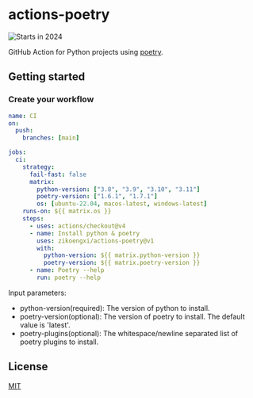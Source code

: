 # actions-poetry

![Starts in 2024](https://img.shields.io/badge/Started-2024-brightgreen)

GitHub Action for Python projects using [poetry](https://github.com/python-poetry/poetry).

## Getting started

### Create your workflow

```yaml
name: CI
on: 
  push:
    branches: [main]

jobs:
  ci:
    strategy:
      fail-fast: false
      matrix:
        python-version: ["3.8", "3.9", "3.10", "3.11"]
        poetry-version: ["1.6.1", "1.7.1"]
        os: [ubuntu-22.04, macos-latest, windows-latest]
    runs-on: ${{ matrix.os }}
    steps:
      - uses: actions/checkout@v4
      - name: Install python & poetry
        uses: zikoengxi/actions-poetry@v1
        with:
          python-version: ${{ matrix.python-version }}
          poetry-version: ${{ matrix.poetry-version }}
      - name: Poetry --help
        run: poetry --help
```

Input parameters:

- python-version(required): The version of python to install.
- poetry-version(optional): The version of poetry to install. The default value is 'latest'.
- poetry-plugins(optional): The whitespace/newline separated list of poetry plugins to install.

## License

[MIT](LICENSE)
